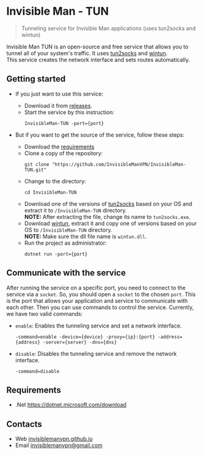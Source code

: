 # Invisible Man - TUN

> Tunneling service for Invisible Man applications (uses tun2socks and wintun)

Invisible Man TUN is an open-source and free service that allows you to tunnel all of your system's traffic. It uses [tun2socks](https://github.com/xjasonlyu/tun2socks) and [wintun](https://www.wintun.net).
<br/>
This service creates the network interface and sets routes automatically.

## Getting started

- If you just want to use this service: 
  - Download it from [releases](https://github.com/InvisibleManVPN/InvisibleMan-TUN/releases/latest).
  - Start the service by this instruction:
    ```
    InvisibleMan-TUN -port={port}
    ```

- But if you want to get the source of the service, follow these steps:
  - Download the [requirements](#requirements)
  - Clone a copy of the repository:
    ```
    git clone "https://github.com/InvisibleManVPN/InvisibleMan-TUN.git"
    ```
  - Change to the directory:
    ```
    cd InvisibleMan-TUN
    ```
  - Download one of the versions of [tun2socks](https://github.com/xjasonlyu/tun2socks/releases/latest) based on your OS and extract it to `/InvisibleMan-TUN` directory.
    <br/>
    **NOTE:** After extracting the file, change its name to `tun2socks.exe`.
  - Download [wintun](https://www.wintun.net), extract it and copy one of versions based on your OS to `/InvisibleMan-TUN` directory.
    <br/>
    **NOTE:** Make sure the dll file name is `wintun.dll`.
  - Run the project as administrator:
    ```
    dotnet run -port={port}
    ```

## Communicate with the service

After running the service on a specific port, you need to connect to the service via a `socket`. So, you should open a `socket` to the chosen `port`. This is the port that allows your application and service to communicate with each other. Then you can use commands to control the service. Currently, we have two valid commands:

- `enable`: Enables the tunneling service and set a network interface.
    ```
    -command=enable -device={device} -proxy={ip}:{port} -address={address} -server={server} -dns={dns}
    ```
- `disable`: Disables the tunneling service and remove the network interface.
    ```
    -command=disable
    ```

## Requirements

- .Net https://dotnet.microsoft.com/download

## Contacts

- Web [invisiblemanvpn.github.io](https://invisiblemanvpn.github.io)
- Email [invisiblemanvpn@gmail.com](mailto:invisiblemanvpn@gmail.com)